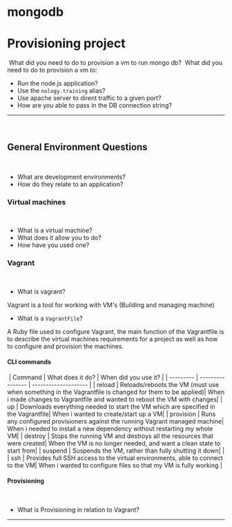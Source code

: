 # mongodb
# Provisioning project
​
What did you need to do to provision a vm to run mongo db?
​
What did you need to do to provision a vm to:
​
- Run the node.js application?
- Use the `nology.training` alias?
- Use apache server to dirent traffic to a given port?
- How are you able to pass in the DB connection string?
​
---
​
## General Environment Questions
​
- What are development environments?
- How do they relate to an application?
​
### Virtual machines
​
- What is a virtual machine?
- What does it allow you to do?
- How have you used one?
​
### Vagrant
​
- What is vagrant?

Vagrant is a tool for working with VM's (Building and managing machine) 

- What is a `VagrantFile`?

A Ruby file used to configure Vagrant, the main function of the Vagrantfile is to describe the virtual machines requirements for a project as well as how to configure and provision the machines.
​
#### CLI commands
​
| Command   | What does it do? | When did you use it? |
| --------- | ---------------- | -------------------- |
| reload    | Reloads/reboots the VM (must use when something in the Vagrantfile is changed for them to be applied)| When i made changes to Vagrantfile and wanted to reboot the VM with changes|
| up        | Downloads everything needed to start the VM which are specified in the Vagrantfile| When i wanted to create/start up a VM|
| provision | Runs any configured provisioners against the running Vagrant managed machine| When i needed to install a new dependency without restarting my whole VM|
| destroy   | Stops the running VM and destroys all the resources that were created| When the VM is no longer needed, and want a clean state to start from|
| suspend   | Suspends the VM, rather than fully shutting it down|                      |
| ssh       | Provides full SSH access to the virtual environments, able to connect to the VM| When i wanted to configure files so that my VM is fully working  |
​
#### Provisioning
​
- What is Provisioning in relation to Vagrant?
​
---

